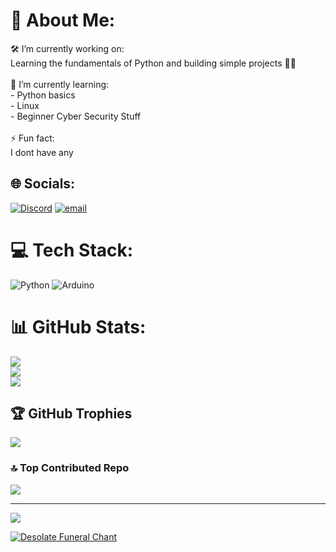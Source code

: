 # 💫 About Me:
🛠️ I’m currently working on:  <br>Learning the fundamentals of Python and building simple projects 👨‍💻<br><br>🌱 I’m currently learning:  <br>- Python basics  <br>- Linux<br>- Beginner Cyber Security Stuff<br><br>⚡ Fun fact:  <br>I dont have any


## 🌐 Socials:
[![Discord](https://img.shields.io/badge/Discord-%237289DA.svg?logo=discord&logoColor=white)](https://discord.gg/https://discord.gg/UwKzVGNz) [![email](https://img.shields.io/badge/Email-D14836?logo=gmail&logoColor=white)](mailto:officialhakucho@gmail.com) 

# 💻 Tech Stack:
![Python](https://img.shields.io/badge/python-3670A0?style=flat&logo=python&logoColor=ffdd54) ![Arduino](https://img.shields.io/badge/-Arduino-00979D?style=flat&logo=Arduino&logoColor=white)
# 📊 GitHub Stats:
![](https://github-readme-stats.vercel.app/api?username=Hakuchooo&theme=radical&hide_border=false&include_all_commits=true&count_private=true)<br/>
![](https://nirzak-streak-stats.vercel.app/?user=Hakuchooo&theme=radical&hide_border=false)<br/>
![](https://github-readme-stats.vercel.app/api/top-langs/?username=Hakuchooo&theme=radical&hide_border=false&include_all_commits=true&count_private=true&layout=compact)

## 🏆 GitHub Trophies
![](https://github-profile-trophy.vercel.app/?username=Hakuchooo&theme=radical&no-frame=false&no-bg=true&margin-w=4)

### 🔝 Top Contributed Repo
![](https://github-contributor-stats.vercel.app/api?username=Hakuchooo&limit=5&theme=radical&combine_all_yearly_contributions=true)

---
[![](https://visitcount.itsvg.in/api?id=Hakuchooo&icon=2&color=4)](https://visitcount.itsvg.in)

<!-- Proudly created with GPRM ( https://gprm.itsvg.in ) -->

[![Desolate Funeral Chant](https://ytcards.demolab.com/?id=qLyj_ngdixs&title=Desolate+Funeral+Chant&lang=en&timestamp=0&background_color=%230d1117&title_color=%23ffffff&stats_color=%23dedede&width=250&border_radius=5&duration=0)](https://music.youtube.com/watch?v=qLyj_ngdixs&list=LM)





